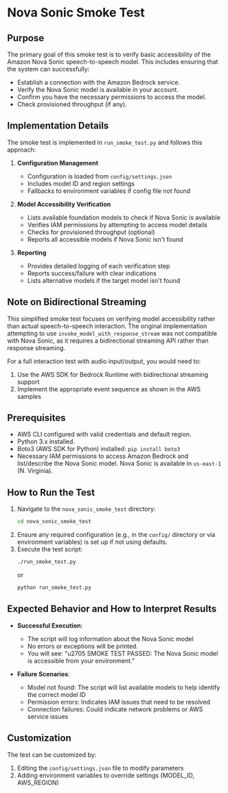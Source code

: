 # Nova Sonic Smoke Test

## Purpose
The primary goal of this smoke test is to verify basic accessibility of the Amazon Nova Sonic speech-to-speech model. This includes ensuring that the system can successfully:
- Establish a connection with the Amazon Bedrock service.
- Verify the Nova Sonic model is available in your account.
- Confirm you have the necessary permissions to access the model.
- Check provisioned throughput (if any).

## Implementation Details
The smoke test is implemented in `run_smoke_test.py` and follows this approach:

1. **Configuration Management**
   - Configuration is loaded from `config/settings.json`
   - Includes model ID and region settings
   - Fallbacks to environment variables if config file not found

2. **Model Accessibility Verification**
   - Lists available foundation models to check if Nova Sonic is available
   - Verifies IAM permissions by attempting to access model details
   - Checks for provisioned throughput (optional)
   - Reports all accessible models if Nova Sonic isn't found

3. **Reporting**
   - Provides detailed logging of each verification step
   - Reports success/failure with clear indications
   - Lists alternative models if the target model isn't found

## Note on Bidirectional Streaming
This simplified smoke test focuses on verifying model accessibility rather than actual speech-to-speech interaction. The original implementation attempting to use `invoke_model_with_response_stream` was not compatible with Nova Sonic, as it requires a bidirectional streaming API rather than response streaming.

For a full interaction test with audio input/output, you would need to:
1. Use the AWS SDK for Bedrock Runtime with bidirectional streaming support
2. Implement the appropriate event sequence as shown in the AWS samples

## Prerequisites
- AWS CLI configured with valid credentials and default region.
- Python 3.x installed.
- Boto3 (AWS SDK for Python) installed: `pip install boto3`
- Necessary IAM permissions to access Amazon Bedrock and list/describe the Nova Sonic model. Nova Sonic is available in `us-east-1` (N. Virginia).

## How to Run the Test
1. Navigate to the `nova_sonic_smoke_test` directory:
   ```bash
   cd nova_sonic_smoke_test
   ```
2. Ensure any required configuration (e.g., in the `config/` directory or via environment variables) is set up if not using defaults.
3. Execute the test script:
   ```bash
   ./run_smoke_test.py
   ```
   or
   ```bash
   python run_smoke_test.py
   ```

## Expected Behavior and How to Interpret Results
- **Successful Execution**:
    - The script will log information about the Nova Sonic model
    - No errors or exceptions will be printed.
    - You will see: "u2705 SMOKE TEST PASSED: The Nova Sonic model is accessible from your environment."

- **Failure Scenarios**:
    - Model not found: The script will list available models to help identify the correct model ID
    - Permission errors: Indicates IAM issues that need to be resolved
    - Connection failures: Could indicate network problems or AWS service issues

## Customization
The test can be customized by:
1. Editing the `config/settings.json` file to modify parameters
2. Adding environment variables to override settings (MODEL_ID, AWS_REGION) 